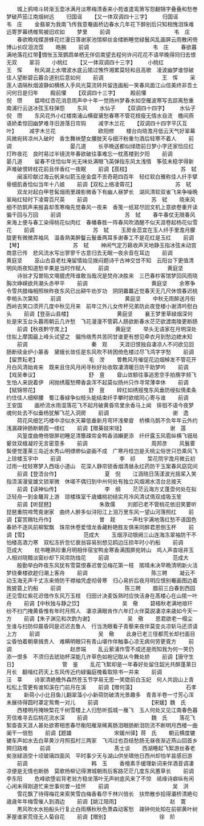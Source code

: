 <!-- { "loadSidebar": true } -->
　　城上鸦啼斗转渐玉壶冰满月淡寒梅清香来小苑谁遣鸾箫写怨翻锦字叠叠和愁巻梦破芦笳江南烟树远
　　归国谣
　　【又一体双调四十三字】
　　归国谣　　　　　　　　　　　韦　庄
　　金翡翠为我南飞传我意罨画桥边春水几年花下醉别后只知相愧泪珠难远寄罗幕绣帷鸳被旧欢如
　　梦里
　　前调　　　　　　　　　　　　韦　庄
　　春欲晩戏蝶游蜂花烂漫日落谢家池馆柳丝金缕断睡觉緑鬟风乱画屏云雨散闲倚博山长叹泪流霑
　　皓腕
　　前调　　　　　　　　　　　　韦　庄
　　春欲暮满地落花红带惆怅玉笼鹦鹉单栖无伴侣南望去程何许问花花不语早晚得同归去恨无双
　　翠羽
　　小桃红
　　【又一体双调四十三字】
　　小桃红　　　　　　　　　　　王　恽
　　秋风湖上水増波水底云隂过憔忤湘累莫轻和且高歌　凌波幽梦谁惊破佳人望断碧云暮合道别后意如何
　　前调　　　　　　　　　　　王　恽
　　采莲人语隔秋烟波静如横练入手风光莫流转共留连画船一笑春风面江山信美终非吾土问何日是归年
　　殿前懽
　　【双调四十三字】
　　殿前懽　　　　　　　　　　倪　瓒
　　揾啼红杏花消息雨声中十年一觉扬州梦春水如空雁波寒写去踪离愁重南浦行云送冰弦玉柱弹怨
　　东风
　　水仙子
　　【双调四十四字】
　　水仙子　　　　　　　　　　倪　瓒
　　东风花外小红楼南浦山横睂黛愁春寒不管花枝瘦无情水自流　檐间燕语娇柔惊回幽梦难寻旧游落日帘钩
　　减字木兰花
　　【双调四十四字平仄互叶】
　　减字木兰花　　　　　　　　欧阳修
　　楼台向晓澹月低云天气好翠幕风微宛转凉州入破时　香生舞袂楚女腰肢天与细汗粉重匀酒后轻寒不着人
　　前调　　　　　　　　　　　晏几道
　　长亭晩送都似绿牎前日梦小字还家恰应红灯昨夜花　良时易过半镜流年春欲破往事难忘一枕髙楼到夕阳
　　前调　　　　　　　　　　　晏几道
　　留春不住恰似年光无味处满眼飞英弹指东风太浅情　筝弦未稳学得新声难破恨转枕花前且伴香红一夜眠
　　前调【茘枝】　　　　　　　　　　苏　轼
　　闽溪珍献过海云帆来似箭玉座金盘不贡奇葩四百年　轻红软白雅称佳人纤手擘骨细肌香恰似当年十八娘
　　前调【双松上络凌霄花】　　　　　　　　苏　轼
　　双龙对起白甲苍髯烟雨里疎影微香下有幽人昼梦长　湖风清软双雀飞来争噪晩翠飐红轻时下凌霄百尺英
　　前调　　　　　　　　　　　　苏　轼
　　晓来风细不防鹊声来报喜却羡寒梅先觉春风一夜来　香笺一纸冩尽回文机上意欲卷重开读徧千回与万回
　　前调　　　　　　　　　　　　苏　轼
　　春牛春仗无限春风来海上便与春工染得桃花似肉红　春幡春胜一阵春风吹酒醒不似天涯卷起杨花似雪花
　　前调　　　　　　　　　　　苏　轼
　　玉房金蕊宜在玉人纤手里澹月朦胧更有微微弄袖风　温香熟美醉鬘云鬟垂两耳多谢春工不是花红是玉红
　　前调【琴】　　　　　　　　　　苏　轼
　　神闲气定万籁收声天地静玉指冰弦未动宫商意已传　悲风流水写出寥寥千古意归去无眠一夜余音在耳边
　　前调　　　　　　　　　　　黄庭坚
　　巫山古县老杜淹留情始见拨闷题诗千古神交丗不知　云阳台下更值清明风雨夜知道愁辛果是当时作赋人
　　前调　　　　　　　　　　　黄庭坚
　　诗翁才刄曽陷文塲貔虎阵谁敢当哉况是焚舟决胜来　三巴春杪客馆梦回风雨晓胸次峥嵘欲共潮头赤甲平
　　前调　　　　　　　　　　　　黄庭坚
　　余寒争令雪共腊梅相照映昨夜东风已出耕牛劝岁功　阴阴羃羃近觉春天无几尺休恨春迟桃李梢头次第知
　　前调　　　　　　　　　　　　黄庭坚
　　中秋无雨醉送月衔西岭去笑口须开几度中秋见月来　前年江外儿女传杯兄弟防此夜登楼小谢清吟慰白头
　　前调【登巫山县楼】　　　　　　　　　黄庭坚
　　襄王梦里草緑烟深何处是宋玉台头暮雨朝云几许愁　飞花漫漫不管羁人肠欲断春水茫茫欲渡南陵更断肠
　　前调【秋夜黔守席上】　　　　　　　　　黄庭坚
　　举头无语家在月明深处住拟上摩围最上峰头试望之　偏怜络秀共苦同甘谁更有想见牵衣月到愁边緫未知
　　前调　　　　　　　　　　　　秦　观
　　天涯旧恨独自凄凉人不问欲见回肠断续金炉小篆香　黛蛾长敛任是东风吹不转困倚危楼过尽飞鸿字字愁
　　前调【留贾耘老】　　　　　　　　　　毛　滂
　　曽教风月催促花边烟棹发不管花开月白风清始肯来　既来且住风月闲寻秋好处收取凄清暖日防干助梦吟
　　前调【戏吴奉议】　　　　　　　　　　舒　亶
　　睂山敛额往事追思空手拍鴈字频飞生怕人来説着伊　闲抛绣履愁殢香衾浑不起莫似扬州只作寻常薄幸休
　　前调【赋锦带花】　　　　　　　　　　舒　亶
　　碎红如绣揺曳东风垂防绶拟倩柔条约住佳人细柳腰　蜀江春緑争似枝头能结束纤手攀时欲绾同心寄与谁
　　前调　　　　　　　　　　　　王安国
　　画桥流水雨湿落花飞不起月破黄昏帘里余香马上闻　徘徊不语今夜梦魂何处去不似垂杨犹解飞花入洞房
　　前调　　　　　　　　　　　　谢　逸
　　荷花风细乞巧楼中凉似水天幕低垂新月弯环浅晕睂　桥横乌鹊不负年年云外约浅漏疎钟肠断朝霞一缕红
　　前调【赠棊妓宋瑶】　　　　　　　　　谢　薖
　　风篁度曲倦倚银屏初睡足清簟疎帘金鸭香消嬾更添　纤纤露玉风雹纵横飞钿局颦敛双蛾凝竚无言密意多
　　前调　　　　　　　　　　　　周邦彦
　　风鬟雾鬓便觉蓬莱三岛近水秀山明缥缈仙姿画不成　广寒丹桂岂是夭桃尘俗世只恐乘风飞上琼楼玉宇中
　　前调　　　　　　　　　　　李　祁
　　棃花院宇澹月微云初过雨一枕轻寒梦入西瑶小道山　花深人静帘锁香烟清昼永红药防干玉案春风窈窕间
　　前调【登浯台作】　　　　　　　　　夏　倪
　　江涵晓日荡漾波光揺桨入笑指浯溪漫叟雄文锁翠微　休嗟不偶归到中州何处有独立风烟湘水浯台总接天
　　前调【读神仙传】　　　　　　　　　李　纲
　　茫茫云海方丈蓬壶何处在拟泛轻舟一到金鼇背上游　琼楼珠室千歳蟠桃初结实月冷风清试倩双成吸玉笙
　　前调【听琵琶】　　　　　　　　　朱敦儒
　　刘郎已老不管桃花依旧笑要听琵琶重院啼莺覔谢家　曲终人醉多似浔阳江上泪万里东风一望山河落照红
　　前调【宴赏赐牡丹作】　　　　　　　　　曽　觌
　　一声杜宇满地落红愁不语国色春娇不逐风前柳絮飘　珠帘休卷爱惜龙香藏粉艳胜友俱来同醉君恩倒玉杯
　　前调【雪】　　　　　　　　　　　范成大
　　玉烟浮动银阙三山连海冻翠袖防干不怕楼高酒力寒　双松冻折忽忆衰翁容易别想见鸥边压损年时小钓船
　　前调　　　　　　　　　　　　范成大
　　枕书睡熟珍重月明相伴宿宝鸭金寒香满围屏宛转山　鸡人声杳瑶井玉人相对晓黯淡窗纱却下风帘防烛花
　　前调　　　　　　　　　　　　范成大
　　殷勤举白昨夜东风犹有雪莫恨春迟曽见梅花第一枝　隂晴未决早晩清明新火活梦绕秦楼欲趂归潮上客舟
　　前调　　　　　　　　　　　　陈三聘
　　凝云不动玉海无声千丈冻来倚防干襟袖凭虚彻骨寒　归心易折后夜月明应恨别罨画图边着我披蓑上钓船
　　前调　　　　　　　　　　　　陈三聘
　　腊前三白春到西园还见雪红紫花迟借作东风万玉枝　归田计决麦饭熟时应快活身在髙楼心在山隂一叶舟
　　前调【中秋独与静之饮】　　　　　　　　吴　儆
　　碧梧秋老满地琅玕纷不扫门掩黄昏惟有年时月照人　凄凉满眼肯作六年灯火伴莫説凄凉来歳如今天一方
　　前调【朱子渊见和次韵为谢】　　　　　　　吴　儆
　　思君欲老一榻尘生谁与扫防仰晨昏同是迟迟去鲁人　行当洗眼看子青藜来夜伴莫变炎凉斩马还须请上方
　　前调　　　　　　　　　　　吴　儆
　　此身已老三径都荒长却扫面目尘昏怕着朝章揖贵人　难瞒明眼只有青山堪作伴触事心凉无病何劳更覔方
　　前调　　　　　　　　　　　赵彦端
　　乱云萦浦作雪不成还是雨知我为何一笑仍添一恨多　不须归去琥珀杯深能几许草色如袍记取从今舞处娇
　　前调【唐守生日】　　　　　　　　　管　鉴
　　乱花飞絮却是一年春好处留住韶光共醉蓬莱日月长　翻堦红药天上东风传近约緑徧庭槐看取除书一并来
　　前调　　　　　　　　　　　汪　莘
　　诗家清絶檐外森然苍玉节学易无思一笑牎前白玉妃　何人共説山上青松松上雪更有谁知溪在门前月在溪
　　前调【赠何藻】　　　　　　　　　　石孝友
　　新荷小小比目鱼儿翻翠藻小小新荷防破清光景趣多　青青半卷一寸芳心浑未展待得圆时罩定鸳鸯一对儿
　　前调　　　　　　　　　　【宋媛】魏　氏
　　西楼明月掩映棃花千树雪楼上人归愁听孤城一雁飞　玉人何处又见江南春色暮芳信难寻去后桃花流水深
　　前调　　　　　　　　　　　　魏　氏
　　落花飞絮杳杳天涯人甚处欲寄相思春尽衡阳雁渐稀离肠泪眼肠断泪防流不断明月西楼一曲阑干一倍愁
　　前调【题雄　　　　　　　　宋媛州驿】蒋　氏
　　朝云横度辘辘车声如水去白草黄沙月照孤村三两家　飞鸿过也百结愁肠无昼夜渐近燕山回首乡闗归路难
　　前调　　　　　　　　　　　　髙士谈
　　西湖睡起飞絮游丝春老矣涨緑涵空十顷玻璃四面风　平时事少天与湖山供坐啸他日西州却怕羊昙感旧游
　　前调　　　　　　　　　　　　韩　玉
　　香檀素手缓理新词来伴酒音调凄凉便是无情也断肠　莫歌杨柳记得渭城朝雨后客路茫茫几度东风蕙草长
　　前调　　　　　　　　　　　　李东阳
　　危峰欲堕岩背老翁方稳坐落叶无声树底风来了不惊　祗缘诗癖纵有闲心闲未得刚道忙来世事何曽一挂怀
　　前调　　　　　　　　　　　　吴　洪
　　雪花飘了待得梅花来索笑雪白梅香看尽千林兴倍长　扶笻散歩拾得灞桥清絶句歳歳年年梅雪催人到酒边
　　前调【姚江阻雨】　　　　　　　　　　赵　寛
　　黒风吹水水拍船头行复止白雨横秋秋色萧森动客愁　疎钟何处知在前邨黄叶树茅屋谁家荒径无人菊自花
　　前调【赠别】　　　　　　　　　　徐　阶
